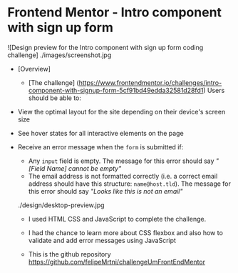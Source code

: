 # Frontend Mentor - Intro component with sign up form

![Design preview for the Intro component with sign up form coding challenge] 
./images/screenshot.jpg

- [Overview] 
  - [The challenge] 
  (https://www.frontendmentor.io/challenges/intro-component-with-signup-form-5cf91bd49edda32581d28fd1)
  Users should be able to:
  
- View the optimal layout for the site depending on their device's screen size
- See hover states for all interactive elements on the page
- Receive an error message when the `form` is submitted if:
  - Any `input` field is empty. The message for this error should say *"[Field Name] cannot be empty"*
  - The email address is not formatted correctly (i.e. a correct email address should have this structure: `name@host.tld`). The message for this error should say *"Looks like this is not an email"*

  ./design/desktop-preview.jpg

  - I used HTML CSS and JavaScript to complete the challenge.

  - I had the chance to learn more about CSS flexbox and also how to validate and add error messages using JavaScript

  - This is the github repository https://github.com/felipeMrtni/challengeUmFrontEndMentor



